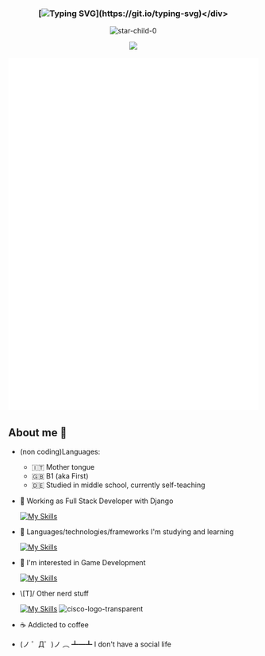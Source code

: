 ### <div align="center">[![Typing SVG](https://readme-typing-svg.demolab.com?font=Fira+Code&pause=1000&color=00F702&center=true&width=435&lines=print(%22Hello+World!%22);console.log(%22Hello+World!%22);printf(%22Hello+World!%5Cn%22);%3Ch1%3EHello+World!%3C%2Fh1%3E)](https://git.io/typing-svg)</div>

<p align="center">
  <img src="https://komarev.com/ghpvc/?username=star-child-0&label=Profile%20views&color=blueviolet&style=flat" alt="star-child-0" />
</p> 

<p align="center">
  <!-- <a href="https://github.com/JaeSeoKim/badge42"><img src="https://badge42.vercel.app/api/v2/cleh36s9k00060fmefi6qv520/stats?cursusId=21&coalitionId=283" alt="anvannin's 42 stats" /></a> -->
  <img src="https://badge.mediaplus.ma/greenbinary/anvannin?1337Badge=off&UM6P=off">
</p>

<p align="center">
  <img src="/github-metrics.svg">
</p>
  
## About me 🧍
- (non coding)Languages:
  - 🇮🇹 Mother tongue
  - 🇬🇧 B1 (aka First)
  - 🇩🇪 Studied in middle school, currently self-teaching

- 💼 Working as Full Stack Developer with Django

  [![My Skills](https://skillicons.dev/icons?i=django,py,html,css,js,jquery,bootstrap,mysql)](https://skillicons.dev)

- 🌱 Languages/technologies/frameworks I'm studying and learning

  [![My Skills](https://skillicons.dev/icons?i=c,cpp,unreal,flutter,dart,firebase,qt,cs)](https://skillicons.dev)

- 🔭 I'm interested in Game Development

  [![My Skills](https://skillicons.dev/icons?i=unreal)](https://skillicons.dev)

- \\[T]/ Other nerd stuff

  [![My Skills](https://skillicons.dev/icons?i=git,md,linux,vscode,vim,sqlite,visualstudio,aws,postman,nextjs,nodejs)](https://skillicons.dev)
  ![cisco-logo-transparent](https://user-images.githubusercontent.com/58588029/220912734-1125e687-7c0f-4a01-a137-272f294dc778.png)

- ☕ Addicted to coffee

- (ノ ゜Д゜)ノ ︵ ┻━┻ I don't have a social life

<!--
  <p align="center">
    <img width="80%" src="https://github-readme-streak-stats.herokuapp.com/?user=star-child-0&theme=radical" height="185" />
    <img src="https://github-readme-stats.vercel.app/api?username=star-child-0&show_icons=true&theme=radical" height="185" />
    <img src="https://github-readme-stats.vercel.app/api/top-langs/?username=star-child-0&layout=compact&theme=radical&langs_count=10" height="185" />
  </p>
-->

<!-- [![](./profile-3d-contrib/profile-night-rainbow.svg)](https://github.com/yoshi389111/github-profile-3d-contrib) -->
